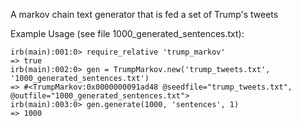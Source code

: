 A markov chain text generator that is fed a set of Trump's tweets   

Example Usage (see file 1000_generated_sentences.txt):    
```
irb(main):001:0> require_relative 'trump_markov'
=> true
irb(main):002:0> gen = TrumpMarkov.new('trump_tweets.txt', '1000_generated_sentences.txt')
=> #<TrumpMarkov:0x0000000091ad48 @seedfile="trump_tweets.txt", @outfile="1000_generated_sentences.txt">
irb(main):003:0> gen.generate(1000, 'sentences', 1)
=> 1000
```
